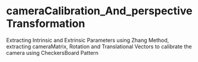 # cameraCalibration_And_perspectiveTransformation
Extracting Intrinsic and Extrinsic Parameters using Zhang Method, extracting cameraMatrix, Rotation and Translational Vectors to calibrate the camera using CheckersBoard Pattern
